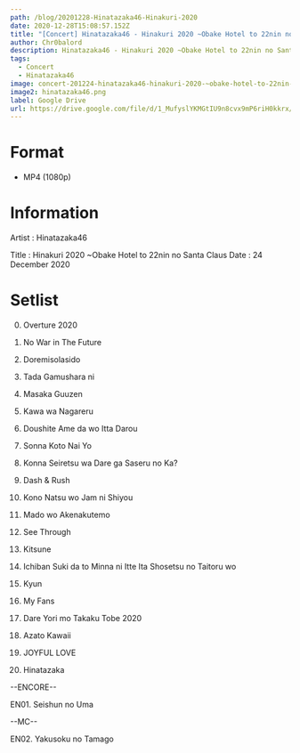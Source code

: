 ```yaml
---
path: /blog/20201228-Hinatazaka46-Hinakuri-2020
date: 2020-12-28T15:08:57.152Z
title: "[Concert] Hinatazaka46 - Hinakuri 2020 ~Obake Hotel to 22nin no Santa Claus~"
author: Chr0balord
description: Hinatazaka46 - Hinakuri 2020 ~Obake Hotel to 22nin no Santa Claus~
tags:
  - Concert
  - Hinatazaka46
image: concert-201224-hinatazaka46-hinakuri-2020-~obake-hotel-to-22nin-no-santa-claus~.mp4_thumbs_-2020.12.28_21.23.35-.jpg
image2: hinatazaka46.png
label: Google Drive
url: https://drive.google.com/file/d/1_MufyslYKMGtIU9n8cvx9mP6riH0kkrx/view?usp=sharing
---
```

# Format

* MP4 (1080p)

# Information

Artist : Hinatazaka46 <br>

Title : Hinakuri 2020 ~Obake Hotel to 22nin no Santa Claus
Date : 24 December 2020

# Setlist

00. Overture 2020

01. No War in The Future

02. Doremisolasido

03. Tada Gamushara ni

04. Masaka Guuzen

05. Kawa wa Nagareru

06. Doushite Ame da wo Itta Darou

07. Sonna Koto Nai Yo

08. Konna Seiretsu wa Dare ga Saseru no Ka?

09. Dash & Rush

10. Kono Natsu wo Jam ni Shiyou

11. Mado wo Akenakutemo

12. See Through

13. Kitsune

14. Ichiban Suki da to Minna ni Itte Ita Shosetsu no Taitoru wo

15. Kyun

16. My Fans

17. Dare Yori mo Takaku Tobe 2020

18. Azato Kawaii

19. JOYFUL LOVE

20. Hinatazaka

\--ENCORE--

EN01. Seishun no Uma

\--MC--

EN02. Yakusoku no Tamago